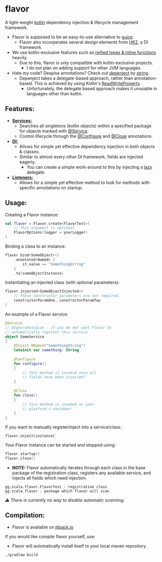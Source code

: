 # flavor
A light-weight [kotlin](https://kotlinlang.org) dependency injection & lifecycle management framework. 
- Flavor is supposed to be an easy-to-use alternative to [guice](https://github.com/google/guice). 
  - Flavor also incorperates several design elements from [HK2](https://javaee.github.io/hk2/), a DI framework.
- We use kotlin-exclusive features such as [reified types & inline functions](https://kotlinlang.org/docs/inline-functions.html) heavily.
  - Due to this, flavor is only compatible with kotlin-exclusive projects.
    - I do not plan on adding support for other JVM languages.
- Hate my code? Despise annotations? Check out [depenject](https://github.com/devrawr/depenject) by [string](https://github.com/devrawr).
  - Depenject takes a delegate-based approach, rather than annotation-based. This is achieved by using Kotlin's [ReadWriteProperty](https://kotlinlang.org/api/latest/jvm/stdlib/kotlin.properties/-read-write-property/).
    - Unfortunately, the delegate based approach makes it unusable in languages other than kotlin.

## Features:
- **[Services:](https://github.com/GrowlyX/flavor/tree/master/src/main/kotlin/gg/scala/flavor/service)**
  - Searches all singletons (kotlin objects) within a specified package for objects marked with [@Service](https://github.com/GrowlyX/flavor/blob/master/src/main/kotlin/gg/scala/flavor/service/Service.kt).
  - Control lifecycle through the [@Configure](https://github.com/GrowlyX/flavor/blob/master/src/main/kotlin/gg/scala/flavor/service/Close.kt) and [@Close](https://github.com/GrowlyX/flavor/blob/master/src/main/kotlin/gg/scala/flavor/service/Close.kt) annotations.
- **[DI:](https://github.com/GrowlyX/flavor/blob/master/src/main/kotlin/gg/scala/flavor/Flavor.kt)**
  - Allows for simple yet effective dependency injection in both objects & classes.
  - Similar to almost every other DI framework, fields are injected eagerly.
    - You can create a simple work-around to this by injecting a [lazy](https://kotlinlang.org/docs/delegated-properties.html#lazy-properties) delegate.
- **[Listeners:](https://github.com/GrowlyX/flavor/blob/master/src/main/kotlin/gg/scala/flavor/Flavor.kt#L51)**
  - Allows for a simple yet effective method to look for methods with specific annotations on startup. 

## Usage:
Creating a Flavor instance:
```kt
val flavor = Flavor.create<FlavorTest>(
    // This argument is optional
    FlavorOptions(logger = yourLogger)
)
```

Binding a class to an instance:
```kt
flavor.bind<SomeObject>()
    .annotated<Named> {
        it.value == "SomethingString"
    }
    .to(someObjectInstance)
```

Instantiating an injected class (with optional parameters):
```kt
flavor.injected<SomeObjectInjected>(
    // These constructor parameters are not required.
    constructorParamOne, constructorParamTwo
)
```

An example of a Flavor service:
```kt
@Service
// @IgnoreAutoScan - if you do not want Flavor to 
// automatically register this service
object SomeService
{
    @Inject @Named("SomethingString")
    lateinit var something: String
    
    @Configure
    fun configure()
    {
        // this method is invoked once all 
        // fields have been injected!
    }
    
    @Close
    fun close()
    {
        // this method is invoked on your 
        // platform's shutdown!
    }
}
```

If you want to manually register/inject into a service/class:
```
flavor.inject(instance)
```

Your Flavor instance can be started and stopped using:
```kt
flavor.startup()
flavor.close()
```

- **NOTE:** Flavor automatically iterates through each class in the base package of the registration class, registers any available service, and injects all fields which need injection.
```
gg.scala.flavor.FlavorTest - registration class
gg.scala.flavor - package which flavor will scan
```

*⚠️ There is currently no way to disable automatic scanning.*

## Compilation:
- Flavor is available on [jitpack.io](https://jitpack.io/#GrowlyX/flavor)

If you would like compile flavor yourself, use:
- Flavor will automatically install itself to your local maven repository.
```
./gradlew build
```
